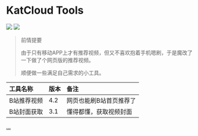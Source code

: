 # KatCloud Tools

![](https://img.shields.io/badge/vue-2.16.4-brightgreen?style=flat-square&logo=appveyor)  ![](https://img.shields.io/badge/element--ui-2.15.7-blue?style=flat-square&logo=appveyor) 

> 前情提要
>
> 由于只有移动APP上才有推荐视频，但又不喜欢抱着手机嗯刷，于是魔改了一下做了个网页版的推荐视频。
>
> 顺便做一些满足自己需求的小工具。

| 工具名称 | 版本 | 备注 |
|  :---  | :---  |  :---  |
| B站推荐视频 | 4.2 | 网页也能刷B站首页推荐了 |
| B站封面获取 | 3.1 | 懂得都懂，获取视频封面 |
<p id="hitokoto"><a href="#" id="hitokoto_text">...</a></p> <script src="https://v1.hitokoto.cn/?encode=js&select=%23hitokoto" defer></script>